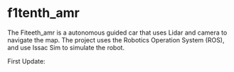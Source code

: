 # f1tenth_amr
The Fiteeth_amr is a autonomous guided car that uses Lidar and camera to navigate the map. The project uses the Robotics Operation System (ROS), and use Issac Sim to simulate the robot. 

First Update:
